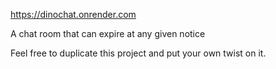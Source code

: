 https://dinochat.onrender.com

A chat room that can expire at any given notice

Feel free to duplicate this project and put your own twist on it.